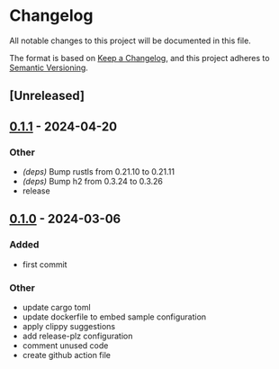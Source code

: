 # Changelog
All notable changes to this project will be documented in this file.

The format is based on [Keep a Changelog](https://keepachangelog.com/en/1.0.0/),
and this project adheres to [Semantic Versioning](https://semver.org/spec/v2.0.0.html).

## [Unreleased]

## [0.1.1](https://github.com/jdrouet/quiestce/compare/v0.1.0...v0.1.1) - 2024-04-20

### Other
- *(deps)* Bump rustls from 0.21.10 to 0.21.11
- *(deps)* Bump h2 from 0.3.24 to 0.3.26
- release

## [0.1.0](https://github.com/jdrouet/quiestce/releases/tag/v0.1.0) - 2024-03-06

### Added
- first commit

### Other
- update cargo toml
- update dockerfile to embed sample configuration
- apply clippy suggestions
- add release-plz configuration
- comment unused code
- create github action file
